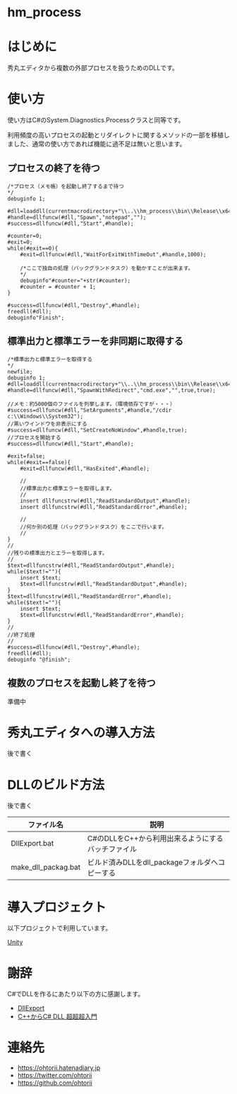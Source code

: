 # hm_process
 
# はじめに

秀丸エディタから複数の外部プロセスを扱うためのDLLです。


# 使い方

使い方はC#のSystem.Diagnostics.Processクラスと同等です。

利用頻度の高いプロセスの起動とリダイレクトに関するメソッドの一部を移植しました、通常の使い方であれば機能に過不足は無いと思います。

## プロセスの終了を待つ
	/*プロセス（メモ帳）を起動し終了するまで待つ
	*/
	debuginfo 1;

	#dll=loaddll(currentmacrodirectory+"\\..\\hm_process\\bin\\Release\\x64\\hm_process.dll");
	#handle=dllfuncw(#dll,"Spawn","notepad","");
	#success=dllfuncw(#dll,"Start",#handle);

	#counter=0;
	#exit=0;
	while(#exit==0){
		#exit=dllfuncw(#dll,"WaitForExitWithTimeOut",#handle,1000);

		/*ここで独自の処理（バックグランドタスク）を動かすことが出来ます。
		*/
		debuginfo"#counter="+str(#counter);
		#counter = #counter + 1;
	}

	#success=dllfuncw(#dll,"Destroy",#handle);
	freedll(#dll);
	debuginfo"Finish";


## 標準出力と標準エラーを非同期に取得する

	/*標準出力と標準エラーを取得する
	*/
	newfile;
	debuginfo 1;
	#dll=loaddll(currentmacrodirectory+"\\..\\hm_process\\bin\\Release\\x64\\hm_process.dll");
	#handle=dllfuncw(#dll,"SpawnWithRedirect","cmd.exe","",true,true);

	//メモ：約5000個のファイルを列挙します。（環境依存ですが・・・）
	#success=dllfuncw(#dll,"SetArguments",#handle,"/cdir c:\\Windows\\System32");
	//黒いウインドウを非表示にする
	#success=dllfuncw(#dll,"SetCreateNoWindow",#handle,true);
	//プロセスを開始する
	#success=dllfuncw(#dll,"Start",#handle);

	#exit=false;
	while(#exit==false){
		#exit=dllfuncw(#dll,"HasExited",#handle);

		//
		//標準出力と標準エラーを取得します。
		//
		insert dllfuncstrw(#dll,"ReadStandardOutput",#handle);
		insert dllfuncstrw(#dll,"ReadStandardError",#handle);

		//
		//何か別の処理（バックグランドタスク）をここで行います。
		//
	}
	//
	//残りの標準出力とエラーを取得します。
	//
	$text=dllfuncstrw(#dll,"ReadStandardOutput",#handle);
	while($text!=""){
		insert $text;
		$text=dllfuncstrw(#dll,"ReadStandardOutput",#handle);
	}
	$text=dllfuncstrw(#dll,"ReadStandardError",#handle);
	while($text!=""){
		insert $text;
		$text=dllfuncstrw(#dll,"ReadStandardError",#handle);
	}
	//
	//終了処理
	//
	#success=dllfuncw(#dll,"Destroy",#handle);
	freedll(#dll);
	debuginfo "@finish";


## 複数のプロセスを起動し終了を待つ

準備中


# 秀丸エディタへの導入方法

後で書く

# DLLのビルド方法

後で書く

|ファイル名|説明|
|--|--|
|DllExport.bat|C#のDLLをC++から利用出来るようにするバッチファイル|
|make_dll_packag.bat|ビルド済みDLLをdll_packageフォルダへコピーする|

# 導入プロジェクト

以下プロジェクトで利用しています。

[Unity](https://github.com/ohtorii/unity)


# 謝辞

C#でDLLを作るにあたり以下の方に感謝します。

- [DllExport](https://github.com/3F/DllExport)
- [C++からC# DLL 超超超入門](https://qiita.com/Midoliy/items/58d56e202f104ebf867a)

# 連絡先

- <https://ohtorii.hatenadiary.jp>
- <https://twitter.com/ohtorii>
- <https://github.com/ohtorii>
